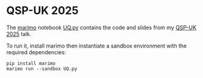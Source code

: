 # QSP-UK 2025

The [marimo](https://github.com/marimo-team/marimo) notebook [UQ.py](UQ.py) contains the code and slides from my [QSP-UK 2025](https://warwick.ac.uk/fac/sci/eng/research/grouplist/biomedicaleng/qsp-uk/) talk.

To run it, install marimo then instantiate a sandbox environment with the required dependencies:

```
pip install marimo
marimo run --sandbox UQ.py
```


